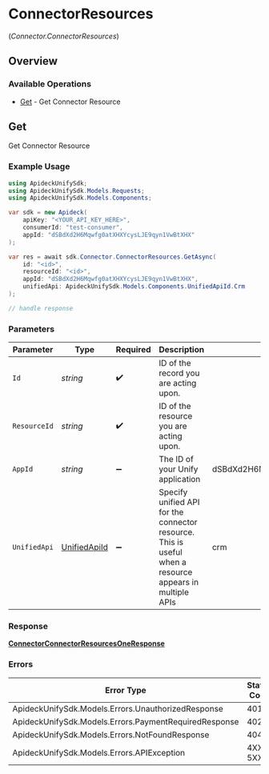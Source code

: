 # ConnectorResources
(*Connector.ConnectorResources*)

## Overview

### Available Operations

* [Get](#get) - Get Connector Resource

## Get

Get Connector Resource

### Example Usage

```csharp
using ApideckUnifySdk;
using ApideckUnifySdk.Models.Requests;
using ApideckUnifySdk.Models.Components;

var sdk = new Apideck(
    apiKey: "<YOUR_API_KEY_HERE>",
    consumerId: "test-consumer",
    appId: "dSBdXd2H6Mqwfg0atXHXYcysLJE9qyn1VwBtXHX"
);

var res = await sdk.Connector.ConnectorResources.GetAsync(
    id: "<id>",
    resourceId: "<id>",
    appId: "dSBdXd2H6Mqwfg0atXHXYcysLJE9qyn1VwBtXHX",
    unifiedApi: ApideckUnifySdk.Models.Components.UnifiedApiId.Crm
);

// handle response
```

### Parameters

| Parameter                                                                                               | Type                                                                                                    | Required                                                                                                | Description                                                                                             | Example                                                                                                 |
| ------------------------------------------------------------------------------------------------------- | ------------------------------------------------------------------------------------------------------- | ------------------------------------------------------------------------------------------------------- | ------------------------------------------------------------------------------------------------------- | ------------------------------------------------------------------------------------------------------- |
| `Id`                                                                                                    | *string*                                                                                                | :heavy_check_mark:                                                                                      | ID of the record you are acting upon.                                                                   |                                                                                                         |
| `ResourceId`                                                                                            | *string*                                                                                                | :heavy_check_mark:                                                                                      | ID of the resource you are acting upon.                                                                 |                                                                                                         |
| `AppId`                                                                                                 | *string*                                                                                                | :heavy_minus_sign:                                                                                      | The ID of your Unify application                                                                        | dSBdXd2H6Mqwfg0atXHXYcysLJE9qyn1VwBtXHX                                                                 |
| `UnifiedApi`                                                                                            | [UnifiedApiId](../../Models/Components/UnifiedApiId.md)                                                 | :heavy_minus_sign:                                                                                      | Specify unified API for the connector resource. This is useful when a resource appears in multiple APIs | crm                                                                                                     |

### Response

**[ConnectorConnectorResourcesOneResponse](../../Models/Requests/ConnectorConnectorResourcesOneResponse.md)**

### Errors

| Error Type                                            | Status Code                                           | Content Type                                          |
| ----------------------------------------------------- | ----------------------------------------------------- | ----------------------------------------------------- |
| ApideckUnifySdk.Models.Errors.UnauthorizedResponse    | 401                                                   | application/json                                      |
| ApideckUnifySdk.Models.Errors.PaymentRequiredResponse | 402                                                   | application/json                                      |
| ApideckUnifySdk.Models.Errors.NotFoundResponse        | 404                                                   | application/json                                      |
| ApideckUnifySdk.Models.Errors.APIException            | 4XX, 5XX                                              | \*/\*                                                 |